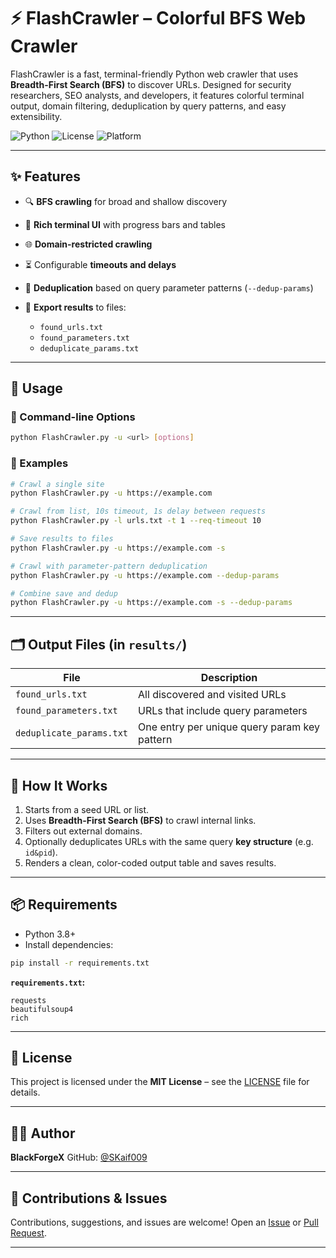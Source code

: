 # ⚡ FlashCrawler – Colorful BFS Web Crawler

FlashCrawler is a fast, terminal-friendly Python web crawler that uses **Breadth-First Search (BFS)** to discover URLs. Designed for security researchers, SEO analysts, and developers, it features colorful terminal output, domain filtering, deduplication by query patterns, and easy extensibility.

![Python](https://img.shields.io/badge/Python-3.8+-blue)
![License](https://img.shields.io/badge/License-MIT-green)
![Platform](https://img.shields.io/badge/Platform-Cross--platform-lightgrey)

---

## ✨ Features

* 🔍 **BFS crawling** for broad and shallow discovery
* 🎨 **Rich terminal UI** with progress bars and tables
* 🌐 **Domain-restricted crawling**
* ⏳ Configurable **timeouts and delays**
* 🧠 **Deduplication** based on query parameter patterns (`--dedup-params`)
* 📝 **Export results** to files:

  * `found_urls.txt`
  * `found_parameters.txt`
  * `deduplicate_params.txt`

---

## 🚀 Usage

### 🔧 Command-line Options

```bash
python FlashCrawler.py -u <url> [options]
```

### 🔗 Examples

```bash
# Crawl a single site
python FlashCrawler.py -u https://example.com

# Crawl from list, 10s timeout, 1s delay between requests
python FlashCrawler.py -l urls.txt -t 1 --req-timeout 10

# Save results to files
python FlashCrawler.py -u https://example.com -s

# Crawl with parameter-pattern deduplication
python FlashCrawler.py -u https://example.com --dedup-params

# Combine save and dedup
python FlashCrawler.py -u https://example.com -s --dedup-params
```

---

## 🗂 Output Files (in `results/`)

| File                     | Description                                  |
| ------------------------ | -------------------------------------------- |
| `found_urls.txt`         | All discovered and visited URLs              |
| `found_parameters.txt`   | URLs that include query parameters           |
| `deduplicate_params.txt` | One entry per unique query param key pattern |

---

## 🧠 How It Works

1. Starts from a seed URL or list.
2. Uses **Breadth-First Search (BFS)** to crawl internal links.
3. Filters out external domains.
4. Optionally deduplicates URLs with the same query **key structure** (e.g. `id&pid`).
5. Renders a clean, color-coded output table and saves results.

---

## 📦 Requirements

* Python 3.8+
* Install dependencies:

```bash
pip install -r requirements.txt
```

**`requirements.txt`:**

```text
requests
beautifulsoup4
rich
```

---

## 📄 License

This project is licensed under the **MIT License** – see the [LICENSE](LICENSE) file for details.

---

## 👨‍💻 Author

**BlackForgeX**
GitHub: [@SKaif009](https://github.com/SKaif009)

---

## 💬 Contributions & Issues

Contributions, suggestions, and issues are welcome!
Open an [Issue](https://github.com/YOUR_USERNAME/FlashCrawler/issues) or [Pull Request](https://github.com/YOUR_USERNAME/FlashCrawler/pulls).

---
